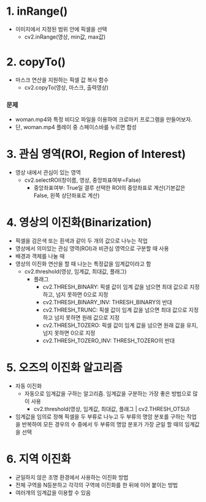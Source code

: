 # 1. inRange()
- 이미지에서 지정된 범위 안에 픽셀을 선택
  - cv2.inRange(영상, min값, max값)

# 2. copyTo()
- 마스크 연산을 지원하는 픽셀 값 복사 함수
  - cv2.copyTo(영상, 마스크, 출력영상)

### 문제
- woman.mp4와 특정 비디오 파일을 이용하여 크로마키 프로그램을 만들어보자.
- 단, woman.mp4 플레이 중 스페이스바를 누르면 합성

# 3. 관심 영역(ROI, Region of Interest)
- 영상 내에서 관심이 있는 영역
  - cv2.selectROI(창이름, 영상, 중앙좌표여부=False)
    - 중앙좌표여부: True일 결루 선택한 ROI의 중앙좌표로 계산(기본값은 False, 왼쪽 상단좌표로 계산)

# 4. 영상의 이진화(Binarization)
- 픽셀을 검은색 또는 흰색과 같이 두 개의 값으로 나누는 작업
- 영상에서 의미있는 관심 영역(ROI)과 비관심 영역으로 구분할 때 사용
- 배경과 객체를 나눌 때
- 영상의 이진화 연산을 할 때 나눈는 특정값을 임계값이라고 함
  - cv2.threshold(영상, 임계값, 최대값, 플래그)
    - 플래그
      - cv2.THRESH_BINARY:      픽셀 값이 임계 값을 넘으면 최대 값으로 지정하고, 넘지 못하면 0으로 지정
      - cv2.THRESH_BINARY_INV:  THRESH_BINARY의 반대
      - cv2.THRESH_TRUNC:       픽셀 값이 임계 값을 넘으면 최대 값으로 지정하고 넘지 못하면 원래 값으로 지정
      - cv2.THRESH_TOZERO:      픽셀 값이 임계 값을 넘으면 원래 값을 유지, 넘지 못하면 0으로 지정
      - cv2.THRESH_TOZERO_INV:  THRESH_TOZERO의 반대 

# 5. 오즈의 이진화 알고리즘
- 자동 이진화
  - 자동으로 임계값을 구하는 알고리즘. 임계값을 구분하는 가장 좋은 방법으로 많이 사용
    - cv2.threshold(영상, 임계값, 최대값, 플래그 | cv2.THRESH_OTSU)
- 임계값을 임의로 정해 픽셀을 두 부류로 나누고 두 부류의 명암 분포를 구하는 작업을 반복하여 모든 경우의 수 중에서 두 부류의 명암 분포가 가장 균일 할 때의 임계값을 선택

# 6. 지역 이진화
- 균일하지 않은 조명 환경에서 사용하는 이진화 방법
- 전체 구역을 N등분하고 각각의 구역에 이진화를 한 뒤에 이어 붙이는 방법
- 여러개의 임계값을 이용할 수 있음